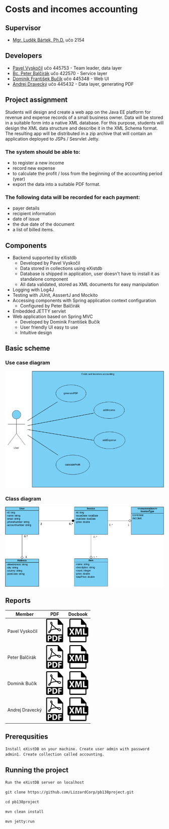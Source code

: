 # Costs and incomes accounting

## Supervisor
* [Mgr. Luděk Bártek, Ph.D.](https://github.com/ludekbartek) učo 2154

## Developers
* [Pavel Vyskočil](https://github.com/pajavyskocil)      učo 445753 - Team leader, data layer
* [Bc. Peter Balčirák](https://github.com/balcirakpeter) učo 422570 - Service layer
* [Dominik František Bučík](https://github.com/dBucik)   učo 445348 - Web UI
* [Andrej Dravecký](https://github.com/P1R0H)            učo 445432 - Data layer, generating PDF

## Project assignment
Students will design and create a web app on the Java EE platform for revenue and expense records of a small business owner. Data will be stored in a suitable form into a native XML database. For this purpose, students will design the XML data structure and describe it in the XML Schema format. The resulting app will be distributed in a zip archive that will contain an application deployed to JSPs / Sesrvlet Jetty.

### The system should be able to:
* to register a new income
* record new expense
* to calculate the profit / loss from the beginning of the accounting period (year)
* export the data into a suitable PDF format.

### The following data will be recorded for each payment:
* payer details
* recipient information
* date of issue
* the due date of the document
* a list of billed items.

## Components
* Backend supported by eXistdb
  * Developed by Pavel Vyskočil
  * Data stored in collections using eXistdb
  * Database is shipped in application, user doesn't have to install it as standalone component
  * All data validated, stored as XML documents for easy manipulation
* Logging with Log4J 
* Testing with JUnit, AsssertJ and Mockito
* Accessing components with Spring application context configuration
  * Configured by Peter Balčirák 
* Embedded JETTY servlet
* Web application based on Spring MVC
  * Developed by Dominik František Bučík
  * User friendly UI easy to use
  * Intuitive design

## Basic scheme

### Use case diagram
![Use Case diagram](https://github.com/LizzardCorp/pb138project/blob/master/docs/diagrams/useCaseDiagram.png)

### Class diagram
![Class diagram](https://github.com/LizzardCorp/pb138project/blob/master/docs/diagrams/classDiagram.png)

## Reports
Member | PDF | Docbook
--- | --- | --- 
Pavel Vyskočil | [<img src="pdf.png">](reports/vyskocil_report.pdf) | [<img src="docbook.png">](reports/vyskocil_report.xml)
Peter Balčirák | [<img src="pdf.png">](reports/balcirak_report.pdf) | [<img src="docbook.png">](reports/balcirak_report.xml)
Dominik Bučík | [<img src="pdf.png">](reports/bucik_report.pdf) | [<img src="docbook.png">](reports/bucik_report.xml)
Andrej Dravecký | [<img src="pdf.png">](reports/dravecky_report.pdf) | [<img src="docbook.png">](reports/dravecky_report.xml)

## Prerequsities
`Install eXistDB on your machine. Create user admin with password admin1. Create collection called accounting.`

## Running the project
`Run the eXistDB server on localhost`

`git clone https://github.com/LizzardCorp/pb138project.git`

`cd pb138project`

`mvn clean install`

`mvn jetty:run`
